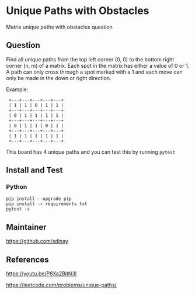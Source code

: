 # Unique Paths with Obstacles

Matrix unique paths with obstacles question

## Question

Find all unique paths from the top left corner (0, 0) to the bottom right corner (n, m) of a matrix. Each spot in the matrix has either a value of 0 or 1. A path can only cross through a spot marked with a 1 and each move can only be made in the down or right direction.

Example:
```
 +---+---+---+---+---+
 | 1 | 1 | 0 | 1 | 1 |
 +---+---+---+---+---+
 | 0 | 1 | 1 | 1 | 1 |
 +---+---+---+---+---+
 | 0 | 1 | 1 | 0 | 1 |
 +---+---+---+---+---+
 | 1 | 1 | 1 | 1 | 1 |
 +---+---+---+---+---+
```

This board has 4 unique paths and you can test this by running `pytest`

## Install and Test

### Python

```
pip install --upgrade pip
pip install -r requirements.txt
pytest -s
```

## Maintainer

https://github.com/sdinay

## References

https://youtu.be/P8Xa2BitN3I

https://leetcode.com/problems/unique-paths/
